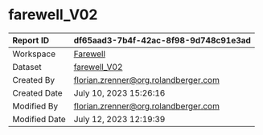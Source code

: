 



# farewell_V02

|Report ID|df65aad3-7b4f-42ac-8f98-9d748c91e3ad|
| :--- | :--- |
|Workspace|[Farewell](../Workspaces/Farewell.md)|
|Dataset|[farewell_V02](../Datasets/farewell_V02.md)|
|Created By|florian.zrenner@org.rolandberger.com|
|Created Date|July 10, 2023 15:26:16|
|Modified By|florian.zrenner@org.rolandberger.com|
|Modified Date|July 12, 2023 12:19:39|
